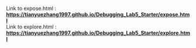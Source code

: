 Link to expose.html : **https://tianyuezhang1997.github.io/Debugging_Lab5_Starter/expose.html**  
Link to explore.html : **https://tianyuezhang1997.github.io/Debugging_Lab5_Starter/explore.html**
